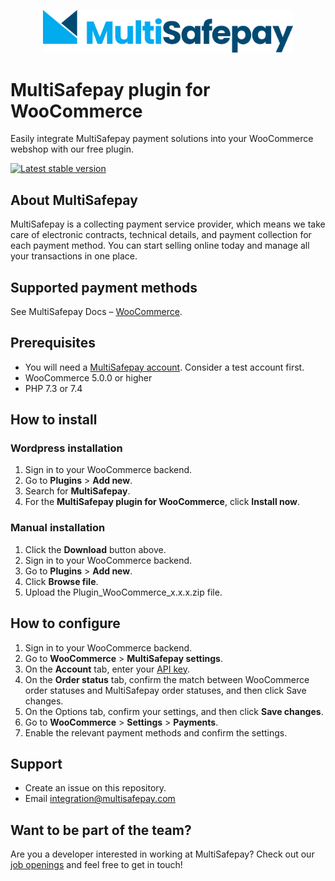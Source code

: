 <p align="center">
  <img src="https://raw.githubusercontent.com/MultiSafepay/MultiSafepay-logos/master/MultiSafepay-logo-color.svg" width="400px" position="center">
</p>

# MultiSafepay plugin for WooCommerce

Easily integrate MultiSafepay payment solutions into your WooCommerce webshop with our free plugin.

[![Latest stable version](https://img.shields.io/github/release/multisafepay/woocommerce.svg)](https://github.com/MultiSafepay/WooCommerce)

## About MultiSafepay

MultiSafepay is a collecting payment service provider, which means we take care of electronic contracts, technical details, and payment collection for each payment method. You can start selling online today and manage all your transactions in one place.

## Supported payment methods

See MultiSafepay Docs – [WooCommerce](https://docs.multisafepay.com/docs/woocommerce).

## Prerequisites

- You will need a [MultiSafepay account](https://testmerchant.multisafepay.com/signup). Consider a test account first.
- WooCommerce 5.0.0 or higher
- PHP 7.3 or 7.4

## How to install

### Wordpress installation

1. Sign in to your WooCommerce backend.
2. Go to **Plugins** > **Add new**.
3. Search for **MultiSafepay**.
4. For the **MultiSafepay plugin for WooCommerce**, click **Install now**.

### Manual installation

1. Click the **Download** button above.
2. Sign in to your WooCommerce backend.
3. Go to **Plugins** > **Add new**.
4. Click **Browse file**.
5. Upload the Plugin_WooCommerce_x.x.x.zip file.

## How to configure

1. Sign in to your WooCommerce backend.
2. Go to **WooCommerce** > **MultiSafepay settings**.
3. On the **Account** tab, enter your [API key](https://docs.multisafepay.com/docs/sites#site-id-api-key-and-security-code).
4. On the **Order status** tab, confirm the match between WooCommerce order statuses and MultiSafepay order statuses, and then click Save changes.
5. On the Options tab, confirm your settings, and then click **Save changes**.
6. Go to **WooCommerce** > **Settings** > **Payments**.
7. Enable the relevant payment methods and confirm the settings.

## Support

- Create an issue on this repository.
- Email <a href="mailto:integration@multisafepay.com">integration@multisafepay.com</a>

## Want to be part of the team?

Are you a developer interested in working at MultiSafepay? Check out our [job openings](https://www.multisafepay.com/careers/#jobopenings) and feel free to get in touch!

